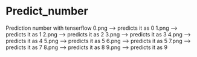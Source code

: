 # Predict_number
Prediction number with tenserflow
0.png --> predicts it as 0
1.png --> predicts it as 1
2.png --> predicts it as 2
3.png --> predicts it as 3
4.png --> predicts it as 4
5.png --> predicts it as 5
6.png --> predicts it as 5
7.png --> predicts it as 7
8.png --> predicts it as 8
9.png --> predicts it as 9

